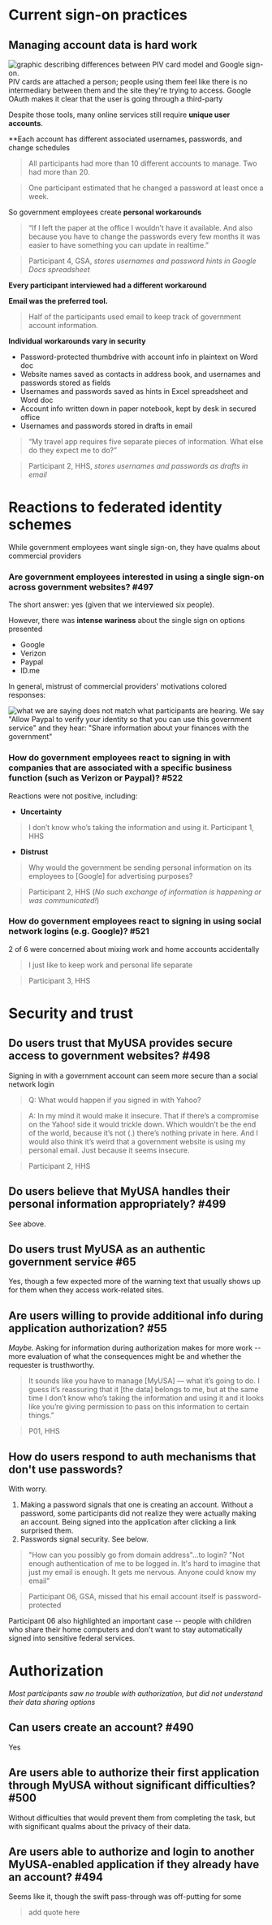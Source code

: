 # Current sign-on practices

## Managing account data is hard work
![graphic describing differences between PIV card model and Google sign-on.](https://github.com/18F/myusa-ux/blob/master/images/Screen%20Shot%202015-03-02%20at%201.59.38%20PM.png)
PIV cards are attached a person; people using them feel like there is no intermediary between them and the site they're trying to access. Google OAuth makes it clear that the user is going through a third-party

Despite those tools, many online services still require **unique user accounts**.

**Each account has different associated usernames, passwords, and change schedules

> All participants had more than 10 different accounts to manage. Two had more than 20. 

> One participant estimated that he changed a password at least once a week.

So government employees create **personal workarounds**

> “If I left the paper at the office I wouldn’t have it available. And also because you have to change the passwords every few months it was easier to have something you can update in realtime.”

> Participant 4, GSA, *stores usernames and password hints in Google Docs spreadsheet* 

**Every participant interviewed had a different workaround**

**Email was the preferred tool.**
>Half of the participants used email to keep track of government account information.

**Individual workarounds vary in security**
+ Password-protected thumbdrive with account info in plaintext on Word doc
+ Website names saved as contacts in address book, and usernames and passwords stored as fields
+ Usernames and passwords saved as hints in Excel spreadsheet and Word doc
+ Account info written down in paper notebook, kept by desk in secured office
+ Usernames and passwords stored in drafts in email

>“My travel app requires five separate pieces of information. What else do they expect me to do?”

>Participant 2, HHS, *stores usernames and passwords as drafts in email*

# Reactions to federated identity schemes
While government employees want single sign-on, they have qualms about commercial providers
 
### Are government employees interested in using a single sign-on across government websites? #497 
The short answer: yes (given that we interviewed six people). 

However, there was **intense wariness** about the single sign on options presented
+ Google
+ Verizon
+ Paypal
+ ID.me

In general, mistrust of commercial providers' motivations colored responses: 

![what we are saying does not match what participants are hearing. We say "Allow Paypal to verify 
your identity so that you can use this government service" and they hear: "Share information about your finances with the government"](https://github.com/18F/myusa-ux/blob/master/images/Screen%20Shot%202015-03-02%20at%202.45.58%20PM.png?raw=true)

### How do government employees react to signing in with companies that are associated with a specific business function (such as Verizon or Paypal)? #522 

Reactions were not positive, including: 

+ **Uncertainty**
> I don’t know who’s taking the information and using it.
> Participant 1, HHS

+ **Distrust**
> Why would the government be sending personal information on its employees to [Google] for advertising purposes?

> Participant 2, HHS (*No such exchange of information is happening or was communicated!*)

### How do government employees react to signing in using social network logins (e.g. Google)? #521 

2 of 6 were concerned about mixing work and home accounts accidentally

> I just like to keep work and personal life separate

> Participant 3, HHS


# Security and trust

## Do users trust that MyUSA provides secure access to government websites? #498 

Signing in with a government account can seem more secure than a social network login

> Q: What would happen if you signed in with Yahoo?

> A: In my mind it would make it insecure. That if there’s a compromise on the Yahoo! side it would trickle down. Which wouldn’t be the end of the world, because it’s not (.) there’s nothing private in here. And I would also think it’s weird that a government website is using my personal email. Just because it seems insecure.

> Participant 2, HHS

## Do users believe that MyUSA handles their personal information appropriately? #499
See above. 

## Do users trust MyUSA as an authentic government service #65 
Yes, though a few expected more of the warning text that usually shows up for them when they access work-related sites. 

## Are users willing to provide additional info during application authorization? #55
*Maybe.* Asking for information during authorization makes for more work -- more evaluation of what the consequences might be and whether the requester is trusthworthy.

> It sounds like you have to manage [MyUSA] — what it’s going to do. I guess it’s reassuring that it [the data] belongs to me, but at the same time I don’t know who’s taking the information and using it and it looks like you’re giving permission to pass on this information to certain things.”

> P01, HHS

## How do users respond to auth mechanisms that don't use passwords?
With worry.
1) Making a password signals that one is creating an account. Without a password, some participants did not realize they were actually making an account. Being signed into the application after clicking a link surprised them.
2) Passwords signal security. See below.

> "How can you possibly go from domain address"...to login? "Not enough authentication of me to be logged in. It's hard to imagine that just my email is enough. It gets me nervous. Anyone could know my email"

> Participant 06, GSA, missed that his email account itself is password-protected 

Participant 06 also highlighted an important case -- people with children who share their home computers and don't want to stay automatically signed into sensitive federal services.

# Authorization 
*Most participants saw no trouble with authorization, but did not understand their data sharing options*

## Can users create an account? #490 
Yes

## Are users able to authorize their first application through MyUSA without significant difficulties? #500 
Without difficulties that would prevent them from completing the task, but with significant qualms about the privacy of their data.  

## Are users able to authorize and login to another MyUSA-enabled application if they already have an account? #494
Seems like it, though the swift pass-through was off-putting for some 

> add quote here
